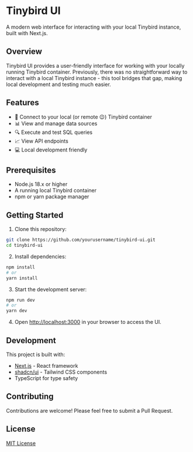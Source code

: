 # Tinybird UI

A modern web interface for interacting with your local Tinybird instance, built with Next.js.

## Overview

Tinybird UI provides a user-friendly interface for working with your locally running Tinybird container. Previously, there was no straightforward way to interact with a local Tinybird instance - this tool bridges that gap, making local development and testing much easier.

## Features

- 🔄 Connect to your local (or remote 😉) Tinybird container
- 📊 View and manage data sources
- 🔍 Execute and test SQL queries
- 📈 View API endpoints
- 💻 Local development friendly

## Prerequisites

- Node.js 18.x or higher
- A running local Tinybird container
- npm or yarn package manager

## Getting Started

1. Clone this repository:
```bash
git clone https://github.com/yourusername/tinybird-ui.git
cd tinybird-ui
```

2. Install dependencies:
```bash
npm install
# or
yarn install
```

3. Start the development server:
```bash
npm run dev
# or
yarn dev
```

4. Open [http://localhost:3000](http://localhost:3000) in your browser to access the UI.

## Development

This project is built with:
- [Next.js](https://nextjs.org) - React framework
- [shadcn/ui](https://ui.shadcn.com) - Tailwind CSS components
- TypeScript for type safety

## Contributing

Contributions are welcome! Please feel free to submit a Pull Request.

## License

[MIT License](LICENSE)
